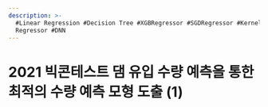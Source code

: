 ```yaml
---
description: >-
  #Linear Regression #Decision Tree #XGBRegressor #SGDRegressor #Kernel Ridge
  Regressor #DNN
---
```


# 2021 빅콘테스트 댐 유입 수량 예측을 통한 최적의 수량 예측 모형 도출 (1)

<figure><img src="../../../.gitbook/assets/2021 빅콘테스트 댐 유입 수량 예측을 통한 최적의 수량 예측 모형 도출 (1)_페이지_01.jpg" alt=""><figcaption></figcaption></figure>

<figure><img src="../../../.gitbook/assets/2021 빅콘테스트 댐 유입 수량 예측을 통한 최적의 수량 예측 모형 도출 (1)_페이지_02.jpg" alt=""><figcaption></figcaption></figure>

<figure><img src="../../../.gitbook/assets/2021 빅콘테스트 댐 유입 수량 예측을 통한 최적의 수량 예측 모형 도출 (1)_페이지_03.jpg" alt=""><figcaption></figcaption></figure>

<figure><img src="../../../.gitbook/assets/2021 빅콘테스트 댐 유입 수량 예측을 통한 최적의 수량 예측 모형 도출 (1)_페이지_04.jpg" alt=""><figcaption></figcaption></figure>

<figure><img src="../../../.gitbook/assets/2021 빅콘테스트 댐 유입 수량 예측을 통한 최적의 수량 예측 모형 도출 (1)_페이지_05.jpg" alt=""><figcaption></figcaption></figure>

<figure><img src="../../../.gitbook/assets/2021 빅콘테스트 댐 유입 수량 예측을 통한 최적의 수량 예측 모형 도출 (1)_페이지_06.jpg" alt=""><figcaption></figcaption></figure>

<figure><img src="../../../.gitbook/assets/2021 빅콘테스트 댐 유입 수량 예측을 통한 최적의 수량 예측 모형 도출 (1)_페이지_07.jpg" alt=""><figcaption></figcaption></figure>

<figure><img src="../../../.gitbook/assets/2021 빅콘테스트 댐 유입 수량 예측을 통한 최적의 수량 예측 모형 도출 (1)_페이지_08.jpg" alt=""><figcaption></figcaption></figure>

<figure><img src="../../../.gitbook/assets/2021 빅콘테스트 댐 유입 수량 예측을 통한 최적의 수량 예측 모형 도출 (1)_페이지_09.jpg" alt=""><figcaption></figcaption></figure>

<figure><img src="../../../.gitbook/assets/2021 빅콘테스트 댐 유입 수량 예측을 통한 최적의 수량 예측 모형 도출 (1)_페이지_10.jpg" alt=""><figcaption></figcaption></figure>

<figure><img src="../../../.gitbook/assets/2021 빅콘테스트 댐 유입 수량 예측을 통한 최적의 수량 예측 모형 도출 (1)_페이지_11.jpg" alt=""><figcaption></figcaption></figure>

<figure><img src="../../../.gitbook/assets/2021 빅콘테스트 댐 유입 수량 예측을 통한 최적의 수량 예측 모형 도출 (1)_페이지_12.jpg" alt=""><figcaption></figcaption></figure>

<figure><img src="../../../.gitbook/assets/2021 빅콘테스트 댐 유입 수량 예측을 통한 최적의 수량 예측 모형 도출 (1)_페이지_13.jpg" alt=""><figcaption></figcaption></figure>

<figure><img src="../../../.gitbook/assets/2021 빅콘테스트 댐 유입 수량 예측을 통한 최적의 수량 예측 모형 도출 (1)_페이지_14.jpg" alt=""><figcaption></figcaption></figure>

<figure><img src="../../../.gitbook/assets/2021 빅콘테스트 댐 유입 수량 예측을 통한 최적의 수량 예측 모형 도출 (1)_페이지_15.jpg" alt=""><figcaption></figcaption></figure>

<figure><img src="../../../.gitbook/assets/2021 빅콘테스트 댐 유입 수량 예측을 통한 최적의 수량 예측 모형 도출 (1)_페이지_16.jpg" alt=""><figcaption></figcaption></figure>

<figure><img src="../../../.gitbook/assets/2021 빅콘테스트 댐 유입 수량 예측을 통한 최적의 수량 예측 모형 도출 (1)_페이지_17.jpg" alt=""><figcaption></figcaption></figure>

<figure><img src="../../../.gitbook/assets/2021 빅콘테스트 댐 유입 수량 예측을 통한 최적의 수량 예측 모형 도출 (1)_페이지_18.jpg" alt=""><figcaption></figcaption></figure>

<figure><img src="../../../.gitbook/assets/2021 빅콘테스트 댐 유입 수량 예측을 통한 최적의 수량 예측 모형 도출 (1)_페이지_19.jpg" alt=""><figcaption></figcaption></figure>

<figure><img src="../../../.gitbook/assets/2021 빅콘테스트 댐 유입 수량 예측을 통한 최적의 수량 예측 모형 도출 (1)_페이지_20.jpg" alt=""><figcaption></figcaption></figure>

<figure><img src="../../../.gitbook/assets/2021 빅콘테스트 댐 유입 수량 예측을 통한 최적의 수량 예측 모형 도출 (1)_페이지_21.jpg" alt=""><figcaption></figcaption></figure>

<figure><img src="../../../.gitbook/assets/2021 빅콘테스트 댐 유입 수량 예측을 통한 최적의 수량 예측 모형 도출 (1)_페이지_22.jpg" alt=""><figcaption></figcaption></figure>

<figure><img src="../../../.gitbook/assets/2021 빅콘테스트 댐 유입 수량 예측을 통한 최적의 수량 예측 모형 도출 (1)_페이지_23.jpg" alt=""><figcaption></figcaption></figure>

<figure><img src="../../../.gitbook/assets/2021 빅콘테스트 댐 유입 수량 예측을 통한 최적의 수량 예측 모형 도출 (1)_페이지_24 (2).jpg" alt=""><figcaption></figcaption></figure>

<figure><img src="../../../.gitbook/assets/2021 빅콘테스트 댐 유입 수량 예측을 통한 최적의 수량 예측 모형 도출 (1)_페이지_25.jpg" alt=""><figcaption></figcaption></figure>

<figure><img src="../../../.gitbook/assets/2021 빅콘테스트 댐 유입 수량 예측을 통한 최적의 수량 예측 모형 도출 (1)_페이지_26.jpg" alt=""><figcaption></figcaption></figure>

<figure><img src="../../../.gitbook/assets/2021 빅콘테스트 댐 유입 수량 예측을 통한 최적의 수량 예측 모형 도출 (1)_페이지_27.jpg" alt=""><figcaption></figcaption></figure>

<figure><img src="../../../.gitbook/assets/2021 빅콘테스트 댐 유입 수량 예측을 통한 최적의 수량 예측 모형 도출 (1)_페이지_28.jpg" alt=""><figcaption></figcaption></figure>


